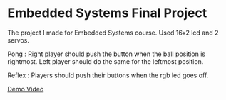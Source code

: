 # Embedded Systems Final Project


The project I made for Embedded Systems course. Used 16x2 lcd and 2 servos. 

Pong : Right player should push the button when the ball position is rightmost. Left player should do the same for the leftmost position.

Reflex : Players should push their buttons when the rgb led goes off.

[Demo Video](https://www.youtube.com/watch?v=rtYsrh77CNc&t=16s)
